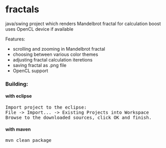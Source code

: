 fractals
========
java/swing project which renders Mandelbrot fractal
for calculation boost uses OpenCL device if available

Features:
 - scrolling and zooming in Mandelbrot fractal
 - choosing between various color themes
 - adjusting fractal calculation iteretions
 - saving fractal as .png file
 - OpenCL support

### Building:
#### with eclipse
<pre>
Import project to the eclipse:
File -> Import... -> Existing Projects into Workspace
Browse to the downloaded sources, click OK and finish.
</pre>

#### with maven
<pre>
mvn clean package
</pre>
